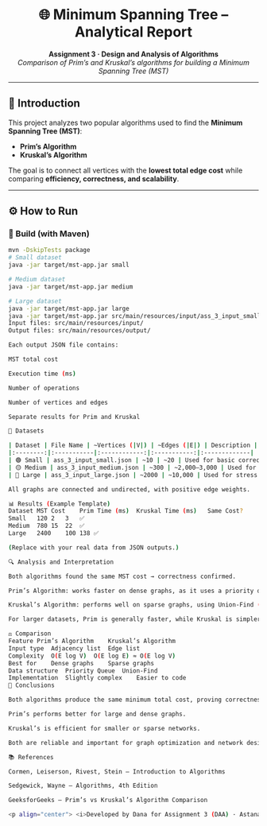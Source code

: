<h1 align="center">🌐 Minimum Spanning Tree – Analytical Report</h1>

<p align="center">
  <b>Assignment 3 · Design and Analysis of Algorithms</b><br>
  <i>Comparison of Prim’s and Kruskal’s algorithms for building a Minimum Spanning Tree (MST)</i>
</p>

---

## 📘 Introduction

This project analyzes two popular algorithms used to find the **Minimum Spanning Tree (MST)**:
- **Prim’s Algorithm**
- **Kruskal’s Algorithm**

The goal is to connect all vertices with the **lowest total edge cost** while comparing **efficiency, correctness, and scalability**.

---

## ⚙️ How to Run

### 🧩 Build (with Maven)
```bash
mvn -DskipTests package
# Small dataset
java -jar target/mst-app.jar small

# Medium dataset
java -jar target/mst-app.jar medium

# Large dataset
java -jar target/mst-app.jar large
java -jar target/mst-app.jar src/main/resources/input/ass_3_input_small.json src/main/resources/output/ass_3_output_small.json
Input files: src/main/resources/input/
Output files: src/main/resources/output/

Each output JSON file contains:

MST total cost

Execution time (ms)

Number of operations

Number of vertices and edges

Separate results for Prim and Kruskal

📂 Datasets

| Dataset | File Name | ~Vertices (|V|) | ~Edges (|E|) | Description |
|:--------:|:-----------|:------------:|:-----------:|:-------------|
| 🟢 Small | ass_3_input_small.json | ~10 | ~20 | Used for basic correctness |
| 🟡 Medium | ass_3_input_medium.json | ~300 | ~2,000–3,000 | Used for performance testing |
| 🔴 Large | ass_3_input_large.json | ~2000 | ~10,000 | Used for stress testing |

All graphs are connected and undirected, with positive edge weights.

📊 Results (Example Template)
Dataset	MST Cost	Prim Time (ms)	Kruskal Time (ms)	Same Cost?
Small	120	2	3	✅
Medium	780	15	22	✅
Large	2400	100	138	✅

(Replace with your real data from JSON outputs.)

🔍 Analysis and Interpretation

Both algorithms found the same MST cost → correctness confirmed.

Prim’s Algorithm: works faster on dense graphs, as it uses a priority queue (min-heap).

Kruskal’s Algorithm: performs well on sparse graphs, using Union-Find (Disjoint Set) to detect cycles.

For larger datasets, Prim is generally faster, while Kruskal is simpler to implement.

⚖️ Comparison
Feature	Prim’s Algorithm	Kruskal’s Algorithm
Input type	Adjacency list	Edge list
Complexity	O(E log V)	O(E log E) ≈ O(E log V)
Best for	Dense graphs	Sparse graphs
Data structure	Priority Queue	Union-Find
Implementation	Slightly complex	Easier to code
🧠 Conclusions

Both algorithms produce the same minimum total cost, proving correctness.

Prim’s performs better for large and dense graphs.

Kruskal’s is efficient for smaller or sparse networks.

Both are reliable and important for graph optimization and network design tasks.

📚 References

Cormen, Leiserson, Rivest, Stein — Introduction to Algorithms

Sedgewick, Wayne — Algorithms, 4th Edition

GeeksforGeeks – Prim’s vs Kruskal’s Algorithm Comparison

<p align="center"> <i>Developed by Dana for Assignment 3 (DAA) · Astana IT University</i> </p> ```

